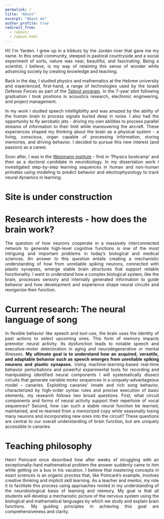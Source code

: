 ```yaml
---
permalink: /
title: "About"
excerpt: "About me"
author_profile: true
redirect_from: 
  - /about/
  - /about.html
---
```

<div style="text-align: justify">
Hi! I'm Yarden. I grew up in a kibbutz by the Jordan river that gave me my name. In this small community, steeped in pastoral countryside and a social experiment of sorts, nature was near, beautiful, and fascinating. Being a scientist, I believe, is my way of retaining this sense of wonder while advancing society by creating knowledge and teaching.    

Back in the day, I studied physics and mathematics at the Hebrew university and experienced, first-hand, a range of technologies used by the Israeli Defense Forces as part of the <a href="https://www.wikiwand.com/en/Talpiot_program">Talpiot program</a>. In the 7-year stint following graduation I took positions in acoustics research, electronic engineering, and project management. 

In my work I studied speech intelligibility and was amazed by the ability of the human brain to process signals buried deep in noise. I also had the opportunity to fly aerobatic jets - driving my own abilities to process parallel streams of information to their limit while maneuvering the aircraft. These experiences shaped my thinking about the brain as a physical system - a living, conscious, organ capable of processing information, storing memories, and driving behavior. I decided to pursue this new interest (and passion) as a career.

Soon after, I was in the <a href="www.weizmann.ac.il">Weizmann institute</a> - first in 'Physics bootcamp' and then as a doctoral candidate in neurobiology. In my dissertation work I investigated step-by-step learning sequences in human and non-human primates using modeling to predict behavior and electrophysiology to track neural dynamics in learning.
</div>

Site is under construction
=======


Research interests - how does the brain work?
======
<p style="text-align: justify">
The question of how neurons cooperate in a massively interconnected network to generate high-level cognitive functions is one of the most intriguing and important problems in today’s biological and medical sciences. An answer to this question entails creating a mechanistic understanding of how from unreliable spiking neurons, connected with plastic synapses, emerge stable brain structures that support reliable functionality. I want to understand how a complex biological system, like the brain, processes sensory and internally generated information to guide behavior and how development and experience shape neural circuits and reorganize their function.</p>

Current research: The neural language of song
======
<p style="text-align: justify">
In flexible behavior like speech and tool-use, the brain uses the identity of past actions to select upcoming ones. This form of memory impacts premotor neural activity. Its dysfunction leads to notable speech and executive-motor deterioration in aging and neurodegenerative or mental illnesses. <b>My ultimate goal is to understand how an acquired, versatile, and adaptable behavior such as speech emerges from unreliable spiking neurons and plastic synapses.</b> Using machine-learning-based real-time behavior perturbations and powerful experimental tools for recording and manipulating identified neural components I will systematically dissect circuits that generate variable motor sequences in a uniquely-advantageous model – canaries. Exploiting canaries’ innate and rich song behavior, characterized by high-order syntax rules and precise execution of basic elements, my research follows two broad questions. First, what circuit components and forms of neural activity support their repertoire of vocal sequences? Second, how can such a stable neural function be learned, maintained, and re-learned from a memorized copy while seasonally losing many neurons and incorporating new ones into the circuit? These questions are central to our overall understanding of brain function, but are uniquely accessible in canaries.</p>

Teaching philosophy
======
<p style="text-align: justify">
Henri Poincaré once described how after weeks of struggling with an exceptionally-hard mathematical
problem the answer suddenly came to him while getting on a bus in his vacation. I believe that mastering
concepts in exact sciences is an organic process that, like Poincaré’s example, involves creative thinking
and implicit skill learning. As a teacher and mentor, my role it to facilitate this process using approaches
rooted in my understanding of the neurobiological basis of learning and memory. My goal is that all
students will develop a mechanistic picture of the nervous system using the biological and mathematical
languages by which we study and explain brain functions. My guiding principles in achieving this goal are
comprehensiveness and clarity.</p>


